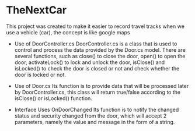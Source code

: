 # TheNextCar
This project was created to make it easier to record travel tracks when we use a vehicle (car), the concept is like google maps

- Use of DoorController.cs
DoorController.cs is a class that is used to control and process the data provided by the Door.cs model. There are several functions, such as close() to close the door, open() to open the door, activateLock() to lock and unlock the door, isClose() and isLocked() to check the door is closed or not and check whether the door is locked or not.

- Use of Door.cs
Its function is to provide data that will be processed later by DoorController.cs, this class will return true/false according to the isClose() or isLocked() function.

- Interface Uses OnDoorChanged
Its function is to notify the changed status and security changed from the door, which will accept 2 parameters, namely the value and message in the form of a string.
